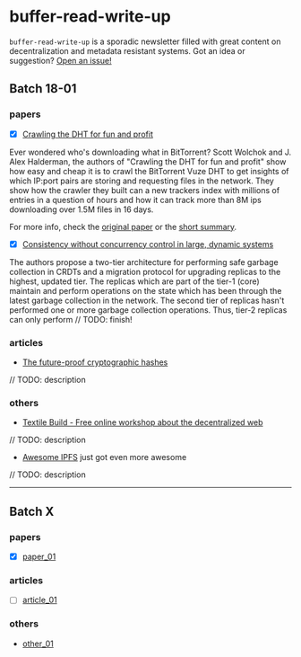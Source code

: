 # buffer-read-write-up

`buffer-read-write-up` is a sporadic newsletter filled with great content on
decentralization and metadata resistant systems. Got an idea or suggestion? 
[Open an issue!](https://github.com/gpestana/notes/issues)

## Batch 18-01

### papers

- [x] [Crawling the DHT for fun and profit](https://www.usenix.org/event/woot10/tech/full_papers/Wolchok.pdf)

Ever wondered who's downloading what in BitTorrent? Scott Wolchok and J. 
Alex Halderman, the authors of "Crawling the DHT for fun and profit" show how
easy and cheap it is to crawl the BitTorrent Vuze DHT to get insights of which 
IP:port pairs are storing and requesting files in the network. They show how
the crawler they built can a new trackers index with millions of entries in a 
question of hours and how it can track more than 8M ips downloading over 1.5M 
files in 16 days.

For more info, check the [original paper](https://dl.acm.org/citation.cfm?id=1773921) or the [short summary](https://github.com/gpestana/notes/blob/master/research/metadata_resistant_dht/deep_imgint/README.md).


- [x] [Consistency without concurrency control in large, dynamic systems](https://dl.acm.org/citation.cfm?id=1773921)

The authors propose a two-tier architecture for performing safe garbage collection in
CRDTs and a migration protocol for upgrading replicas to the highest, updated  tier. The
replicas which are part of the tier-1 (core) maintain and perform operations on
the state which has been through the latest garbage collection in the network.
The second tier of replicas hasn't performed one or more garbage collection
operations. Thus, tier-2 replicas can only perform // TODO: finish! 

### articles

- [The future-proof cryptographic hashes](https://pascalprecht.github.io/posts/future-proofed-hashes-with-multihash/)

// TODO: description

### others

- [Textile Build - Free online workshop about the decentralized
  web](https://medium.com/textileio/announcing-textile-build-a-free-online-workshop-27472fd5d913)

// TODO: description

- [Awesome IPFS](https://awesome.ipfs.io/) just got even more awesome

// TODO: description

---

## Batch X
### papers
- [x] [paper_01](https://paper01.com)
### articles
- [ ] [article_01](https://article01.com)
### others
- [other_01](https://other01.com)

